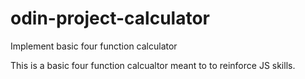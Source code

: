 # odin-project-calculator

Implement basic four function calculator

This is a basic four function calcualtor meant to to reinforce JS skills.